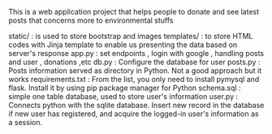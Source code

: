 This is a web application project that helps people to donate and see 
latest posts that concerns more to environmental stuffs

static/ : is used to store bootstrap and images
templates/ : to store HTML codes with Jinja template to enable us presenting the data based on server's response
app.py : set endpoints , login with google , handling posts and user , donations ,etc
db.py : Configure the database for user
posts.py : Posts information served as directory in Python. Not a good approach but it works
requirements.txt : From the list, you only need to install pymysql and flask. Install it by using pip package manager for Python
schema.sql : simple one table database, used to store user's information
user.py : Connects python with the sqlite database. Insert new record in the database if new user has registered, and acquire the logged-in user's information as a session.

